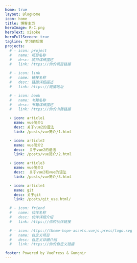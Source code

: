```yaml
---
home: true
layout: BlogHome
icon: home
title: 博客主页
heroImage: R-C.png
heroText: xiaoke
heroFullScreen: true
tagline: 学习前后端
projects:
  # - icon: project
  #   name: 项目名称
  #   desc: 项目详细描述
  #   link: https://你的项目链接

  # - icon: link
  #   name: 链接名称
  #   desc: 链接详细描述
  #   link: https://链接地址

  # - icon: book
  #   name: 书籍名称
  #   desc: 书籍详细描述
  #   link: https://你的书籍链接

  - icon: article1
    name: vue简介1
    desc: 关于vue2的语法
    link: /posts/vue简介/1.html

  - icon: article2
    name: vue简介2
    desc:  关于vue2的语法
    link: /posts/vue简介/2.html

  - icon: article3
    name: vue简介3
    desc:  关于vue2和vue的语法
    link: /posts/vue简介/3.html

  - icon: article4
    name: git
    desc: 关于git
    link: /posts/git_use.html/

  # - icon: friend
  #   name: 伙伴名称
  #   desc: 伙伴详细介绍
  #   link: https://你的伙伴链接

  # - icon: https://theme-hope-assets.vuejs.press/logo.svg
  #   name: 自定义项目
  #   desc: 自定义详细介绍
  #   link: https://你的自定义链接

footer: Powered by VuePress & Gungnir
---
```





